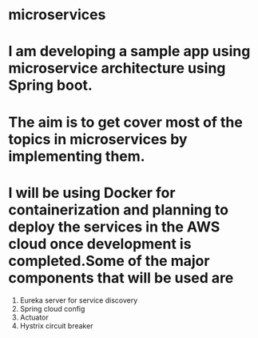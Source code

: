 # microservices

# I am developing a sample app using microservice architecture using Spring boot. 

# The aim is to get cover most of the topics in microservices by implementing them.

# I will be using Docker for containerization and planning to deploy the services in the AWS cloud once development is completed.Some of the major components that will be used are

 1. Eureka server for service discovery
 2. Spring cloud config
 3. Actuator
 4. Hystrix circuit breaker
